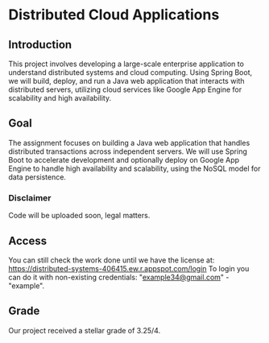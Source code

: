 # Distributed Cloud Applications

## Introduction
This project involves developing a large-scale enterprise application to understand distributed systems and cloud computing. Using Spring Boot, we will build, deploy, and run a Java web application that interacts with distributed servers, utilizing cloud services like Google App Engine for scalability and high availability.

## Goal
The assignment focuses on building a Java web application that handles distributed transactions across independent servers. We will use Spring Boot to accelerate development and optionally deploy on Google App Engine to handle high availability and scalability, using the NoSQL model for data persistence.

### Disclaimer
Code will be uploaded soon, legal matters.

## Access
You can still check the work done until we have the license at: https://distributed-systems-406415.ew.r.appspot.com/login
To login you can do it with non-existing credentials: "example34@gmail.com" - "example".

## Grade
Our project received a stellar grade of 3.25/4.
